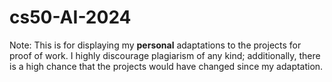 # cs50-AI-2024

Note: This is for displaying my **personal** adaptations to the projects for proof of work. I highly discourage plagiarism of any kind; additionally, there is a high chance that the projects would have changed since my adaptation.
